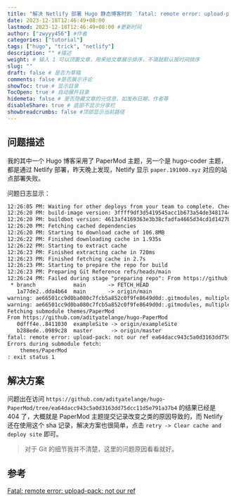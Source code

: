 ```yaml
---
title: "解决 Netlify 部署 Hugo 静态博客时的 `fatal: remote error: upload-pack: not our ref` 问题"
date: 2023-12-18T12:46:49+08:00
lastmod: 2023-12-18T12:46:49+08:00 #更新时间
author: ["zwyyy456"] #作者
categories: ["tutorial"]
tags: ["hugo", "trick", "netlify"]
description: "" #描述
weight: # 输入 1 可以顶置文章，用来给文章展示排序，不填就默认按时间排序
slug: ""
draft: false # 是否为草稿
comments: false #是否展示评论
showToc: true # 显示目录
TocOpen: true # 自动展开目录
hidemeta: false # 是否隐藏文章的元信息，如发布日期、作者等
disableShare: true # 底部不显示分享栏
showbreadcrumbs: false #顶部显示当前路径
---
```

## 问题描述

我的其中一个 Hugo 博客采用了 PaperMod 主题，另一个是 hugo-coder 主题，都是通过 Netlify 部署，昨天晚上发现，Netlify 显示 `paper.191000.xyz` 对应的站点部署失败。

问题日志显示：

```txt
12:26:05 PM: Waiting for other deploys from your team to complete. Check the queue: https://app.netlify.com/teams/zwyyy456/builds
12:26:20 PM: build-image version: 3ffff9df3d5419545acc1b673a54de348174406d (focal)
12:26:20 PM: buildbot version: 4613af4169363e3b38cfadfa4665d34cd1d1427b
12:26:20 PM: Fetching cached dependencies
12:26:20 PM: Starting to download cache of 106.8MB
12:26:22 PM: Finished downloading cache in 1.935s
12:26:22 PM: Starting to extract cache
12:26:23 PM: Finished extracting cache in 720ms
12:26:23 PM: Finished fetching cache in 2.7s
12:26:23 PM: Starting to prepare the repo for build
12:26:23 PM: Preparing Git Reference refs/heads/main
12:26:24 PM: Failed during stage "preparing repo": From https://github.com/zwyyy456/hugo_papermod_blog
 * branch            main       -> FETCH_HEAD
   1a77de2..dda4b64  main       -> origin/main
warning: ae66501cc9d0ba080c7fcb5a852c0f9fe8649d0d:.gitmodules, multiple configurations found for "submodule.themes/PaperMod.path". Skipping second one!
warning: ae66501cc9d0ba080c7fcb5a852c0f9fe8649d0d:.gitmodules, multiple configurations found for "submodule.themes/PaperMod.url". Skipping second one!
Fetching submodule themes/PaperMod
From https://github.com/adityatelange/hugo-PaperMod
   0dfff4e..8411030  exampleSite -> origin/exampleSite
   b288ede..0989c28  master      -> origin/master
fatal: remote error: upload-pack: not our ref ea64dacc943c5a0d3163dd75dcc11d5e791a37b4
Errors during submodule fetch:
	themes/PaperMod
: exit status 1
```

## 解决方案

问题出在访问 `https://github.com/adityatelange/hugo-PaperMod/tree/ea64dacc943c5a0d3163dd75dcc11d5e791a37b4` 的结果已经是 404 了，大概就是 PaperMod 主题提交记录改变之类的原因导致的，而 Netlify 还在使用这个 sha 记录，解决方案也很简单，点击 `retry -> Clear cache and deploy site` 即可。

> 对于 Git 的细节我并不清楚，这里的问题原因看看就好。

## 参考

[Fatal: remote error: upload-pack: not our ref](https://answers.netlify.com/t/fatal-remote-error-upload-pack-not-our-ref/101335)